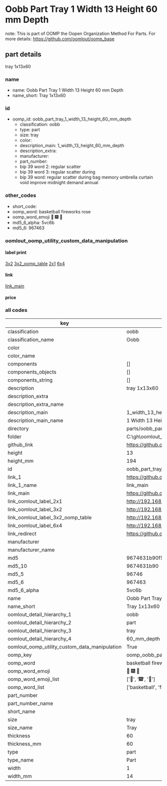 # Oobb Part Tray 1 Width 13 Height 60 mm Depth  

note: This is part of OOMP the Oopen Organization Method For Parts. For more details: https://github.com/oomlout/oomp_base

##  part details
  



tray 1x13x60



### name
* name: Oobb Part Tray 1 Width 13 Height 60 mm Depth
* name_short: Tray 1x13x60 
### id
* oomp_id: oobb_part_tray_1_width_13_height_60_mm_depth
  * classification: oobb
  * type: part
  * size: tray
  * color: 
  * description_main: 1_width_13_height_60_mm_depth
  * description_extra: 
  * manufacturer: 
  * part_number: 
  * bip 39 word 2: regular scatter
  * bip 39 word 3: regular scatter during
  * bip 39 word: regular scatter during bag memory umbrella curtain void improve midnight demand annual

### other_codes
* short_code: 
* oomp_word: basketball fireworks rose
* oomp_word_emoji :basketball: :fireworks: :rose:
* md5_6_alpha: 5vc6b
* md5_6: 967463






### oomlout_oomp_utility_custom_data_manipulation
#### label print
[3x2](http://192.168.1.245:1112/?label=oomp%205vc6b)
[3x2_oomp_table](http://192.168.1.108:1112/?label=oomp%205vc6b)
[2x1](http://192.168.1.242:1112/?label=oomp%205vc6b)
[6x4](http://192.168.1.55:1112/?label=oomp%205vc6b)    

#### link

[link_main](https://github.com/oomlout/oomlout_oobb_version_4_generated_parts/tree/main/navigation_oomp/oobb/part/tray/1_width_13_height_60_mm_depth/part)                              

#### price







### all codes 
| key | value |  
| --- | --- |  
| classification | oobb |  
| classification_name | Oobb |  
| color |  |  
| color_name |  |  
| components | [] |  
| components_objects | [] |  
| components_string | [] |  
| description | tray 1x13x60 |  
| description_extra |  |  
| description_extra_name |  |  
| description_main | 1_width_13_height_60_mm_depth |  
| description_main_name | 1 Width 13 Height 60 mm Depth |  
| directory | parts/oobb_part_tray_1_width_13_height_60_mm_depth |  
| folder | C:\gh\oomlout_oobb_version_4_generated_parts\parts\oobb_part_tray_1_width_13_height_60_mm_depth |  
| github_link | https://github.com/oomlout/oomlout_oomp_part_src/tree/main/parts/oobb_part_tray_1_width_13_height_60_mm_depth |  
| height | 13 |  
| height_mm | 194 |  
| id | oobb_part_tray_1_width_13_height_60_mm_depth |  
| link_1 | https://github.com/oomlout/oomlout_oobb_version_4_generated_parts/tree/main/navigation_oomp/oobb/part/tray/1_width_13_height_60_mm_depth/part |  
| link_1_name | link_main |  
| link_main | https://github.com/oomlout/oomlout_oobb_version_4_generated_parts/tree/main/navigation_oomp/oobb/part/tray/1_width_13_height_60_mm_depth/part |  
| link_oomlout_label_2x1 | http://192.168.1.242:1112/?label=oomp%205vc6b |  
| link_oomlout_label_3x2 | http://192.168.1.245:1112/?label=oomp%205vc6b |  
| link_oomlout_label_3x2_oomp_table | http://192.168.1.108:1112/?label=oomp%205vc6b |  
| link_oomlout_label_6x4 | http://192.168.1.55:1112/?label=oomp%205vc6b |  
| link_redirect | https://github.com/oomlout/oomlout_oobb_version_4_generated_parts/tree/main/parts/oobb_tray_01_13_60 |  
| manufacturer |  |  
| manufacturer_name |  |  
| md5 | 9674631b90f586c7b0c5711888701da6 |  
| md5_10 | 9674631b90 |  
| md5_5 | 96746 |  
| md5_6 | 967463 |  
| md5_6_alpha | 5vc6b |  
| name | Oobb Part Tray 1 Width 13 Height 60 mm Depth |  
| name_short | Tray 1x13x60  |  
| oomlout_detail_hierarchy_1 | oobb |  
| oomlout_detail_hierarchy_2 | part |  
| oomlout_detail_hierarchy_3 | tray |  
| oomlout_detail_hierarchy_4 | 60_mm_depth |  
| oomlout_oomp_utility_custom_data_manipulation | True |  
| oomp_key | oomp_oobb_part_tray_1_width_13_height_60_mm_depth |  
| oomp_word | basketball fireworks rose |  
| oomp_word_emoji | :basketball: :fireworks: :rose: |  
| oomp_word_emoji_list | [':basketball:', ':fireworks:', ':rose:'] |  
| oomp_word_list | ['basketball', 'fireworks', 'rose'] |  
| part_number |  |  
| part_number_name |  |  
| short_name |  |  
| size | tray |  
| size_name | Tray |  
| thickness | 60 |  
| thickness_mm | 60 |  
| type | part |  
| type_name | Part |  
| width | 1 |  
| width_mm | 14 |  
